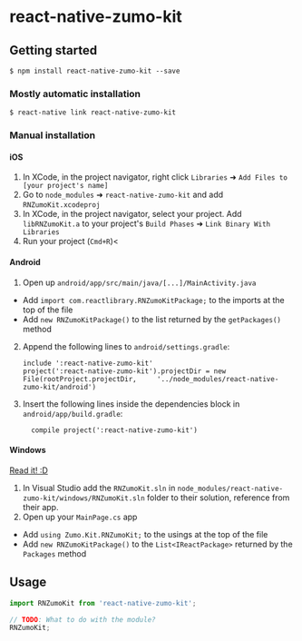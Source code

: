 
# react-native-zumo-kit

## Getting started

`$ npm install react-native-zumo-kit --save`

### Mostly automatic installation

`$ react-native link react-native-zumo-kit`

### Manual installation


#### iOS

1. In XCode, in the project navigator, right click `Libraries` ➜ `Add Files to [your project's name]`
2. Go to `node_modules` ➜ `react-native-zumo-kit` and add `RNZumoKit.xcodeproj`
3. In XCode, in the project navigator, select your project. Add `libRNZumoKit.a` to your project's `Build Phases` ➜ `Link Binary With Libraries`
4. Run your project (`Cmd+R`)<

#### Android

1. Open up `android/app/src/main/java/[...]/MainActivity.java`
  - Add `import com.reactlibrary.RNZumoKitPackage;` to the imports at the top of the file
  - Add `new RNZumoKitPackage()` to the list returned by the `getPackages()` method
2. Append the following lines to `android/settings.gradle`:
  	```
  	include ':react-native-zumo-kit'
  	project(':react-native-zumo-kit').projectDir = new File(rootProject.projectDir, 	'../node_modules/react-native-zumo-kit/android')
  	```
3. Insert the following lines inside the dependencies block in `android/app/build.gradle`:
  	```
      compile project(':react-native-zumo-kit')
  	```

#### Windows
[Read it! :D](https://github.com/ReactWindows/react-native)

1. In Visual Studio add the `RNZumoKit.sln` in `node_modules/react-native-zumo-kit/windows/RNZumoKit.sln` folder to their solution, reference from their app.
2. Open up your `MainPage.cs` app
  - Add `using Zumo.Kit.RNZumoKit;` to the usings at the top of the file
  - Add `new RNZumoKitPackage()` to the `List<IReactPackage>` returned by the `Packages` method


## Usage
```javascript
import RNZumoKit from 'react-native-zumo-kit';

// TODO: What to do with the module?
RNZumoKit;
```
  